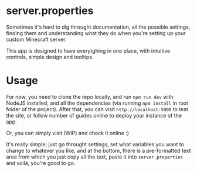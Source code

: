 # server.properties
Sometimes it's hard to dig throught documentation, all the possible settings, finding them and understanding what they do when you're setting up your custom Minecraft server.

This app is designed to have everytghing in one place, with intuitive controls, simple design and tooltips.

# Usage
For now, you need to clone the repo locally, and run `npm run dev` with NodeJS installed, and all the dependencies (via running `npm install` in root folder of the project). After that, you can visit `http://localhost:5000` to test the site, or follow number of guides online to deploy your instance of the app.

Or, you can simply visit (WIP) and check it online :) 

It's really simple; just go throught settings, set what variables you want to change to whatever you like, and at the bottom, there is a pre-formatted text area from which you just copy all the text, paste it into `server.properties` and voilà, you're good to go.